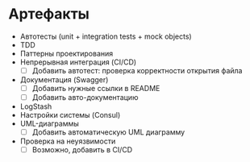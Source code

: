 # Артефакты

* Автотесты (unit + integration tests + mock objects)
* TDD
* Паттерны проектирования
* Непрерывная интеграция (CI/CD)
  - [ ] Добавить автотест: проверка корректности открытия файла
* Документация (Swagger)
  - [ ] Добавить нужные ссылки в README
  - [ ] Добавить авто-документацию
* LogStash
* Настройки системы (Consul)
* UML-диаграммы
  - [ ] Добавить автоматическую UML диаграмму
* Проверка на неуязвимости
  - [ ] Возможно, добавить в CI/CD
